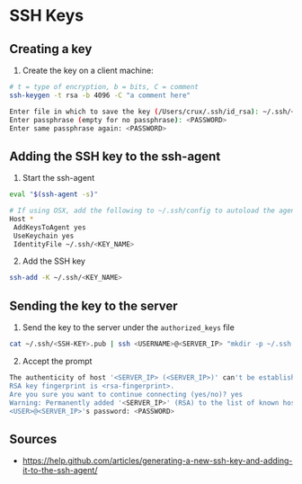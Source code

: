 # SSH Keys

## Creating a key

1. Create the key on a client machine:

```bash
# t = type of encryption, b = bits, C = comment
ssh-keygen -t rsa -b 4096 -C "a comment here"
```

```bash
Enter file in which to save the key (/Users/crux/.ssh/id_rsa): ~/.ssh/<KEY-NAME>
Enter passphrase (empty for no passphrase): <PASSWORD>
Enter same passphrase again: <PASSWORD>
```

## Adding the SSH key to the ssh-agent

1. Start the ssh-agent

```bash
eval "$(ssh-agent -s)"
```

```bash
# If using OSX, add the following to ~/.ssh/config to autoload the agent and store your password in the keychain
Host *
 AddKeysToAgent yes
 UseKeychain yes
 IdentityFile ~/.ssh/<KEY_NAME>
```

2. Add the SSH key

```bash
ssh-add -K ~/.ssh/<KEY_NAME>
```

## Sending the key to the server

1. Send the key to the server under the `authorized_keys` file

```bash
cat ~/.ssh/<SSH-KEY>.pub | ssh <USERNAME>@<SERVER_IP> "mkdir -p ~/.ssh && chmod 700 ~/.ssh && cat >>  ~/.ssh/authorized_keys"
```

2. Accept the prompt

```bash
The authenticity of host '<SERVER_IP> (<SERVER_IP>)' can't be established.
RSA key fingerprint is <rsa-fingerprint>.
Are you sure you want to continue connecting (yes/no)? yes
Warning: Permanently added '<SERVER_IP>' (RSA) to the list of known hosts.
<USER>@<SERVER_IP>'s password: <PASSWORD> 
```

## Sources

- https://help.github.com/articles/generating-a-new-ssh-key-and-adding-it-to-the-ssh-agent/